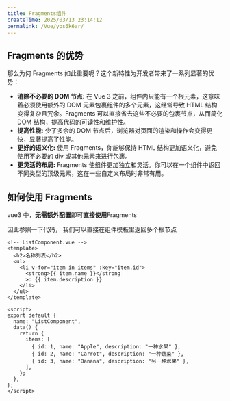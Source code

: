 ```yaml
---
title: Fragments组件
createTime: 2025/03/13 23:14:12
permalink: /Vue/yos6k6ar/
---
```


## Fragments 的优势

那么为何 Fragments 如此重要呢？这个新特性为开发者带来了一系列显著的优势：

- **消除不必要的 DOM 节点:** 在 Vue 3 之前，组件内只能有一个根元素，这意味着必须使用额外的 DOM 元素包裹组件的多个元素，这经常导致 HTML 结构变得复杂且冗余。Fragments 可以直接省去这些不必要的包裹节点，从而简化 DOM 结构，提高代码的可读性和维护性。
- **提高性能:** 少了多余的 DOM 节点后，浏览器对页面的渲染和操作会变得更快，显著提高了性能。
- **更好的语义化:** 使用 Fragments，你能够保持 HTML 结构更加语义化，避免使用不必要的 div 或其他元素来进行包裹。
- **更灵活的布局:** Fragments 使组件更加独立和灵活。你可以在一个组件中返回不同类型的顶级元素，这在一些自定义布局时非常有用。

## 如何使用 Fragments

vue3 中，**无需额外配置**即可**直接使用**Fragments

因此参照一下代码， 我们可以直接在组件模板里返回多个根节点

```vue
<!-- ListComponent.vue -->
<template>
  <h2>名称列表</h2>
  <ul>
    <li v-for="item in items" :key="item.id">
      <strong>{{ item.name }}</strong
      >: {{ item.description }}
    </li>
  </ul>
</template>

<script>
export default {
  name: "ListComponent",
  data() {
    return {
      items: [
        { id: 1, name: "Apple", description: "一种水果" },
        { id: 2, name: "Carrot", description: "一种蔬菜" },
        { id: 3, name: "Banana", description: "另一种水果" },
      ],
    };
  },
};
</script>
```
